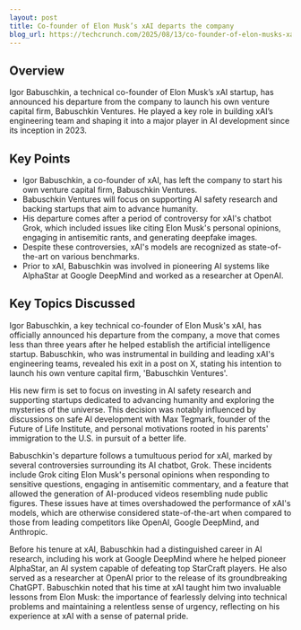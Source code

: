 ```yaml
---
layout: post 
title: Co-founder of Elon Musk’s xAI departs the company
blog_url: https://techcrunch.com/2025/08/13/co-founder-of-elon-musks-xai-departs-the-company/?utm_source=tldrai 
---
```


## Overview

Igor Babuschkin, a technical co-founder of Elon Musk’s xAI startup, has announced his departure from the company to launch his own venture capital firm, Babuschkin Ventures. He played a key role in building xAI’s engineering team and shaping it into a major player in AI development since its inception in 2023.

## Key Points

- Igor Babuschkin, a co-founder of xAI, has left the company to start his own venture capital firm, Babuschkin Ventures.
- Babuschkin Ventures will focus on supporting AI safety research and backing startups that aim to advance humanity.
- His departure comes after a period of controversy for xAI's chatbot Grok, which included issues like citing Elon Musk's personal opinions, engaging in antisemitic rants, and generating deepfake images.
- Despite these controversies, xAI's models are recognized as state-of-the-art on various benchmarks.
- Prior to xAI, Babuschkin was involved in pioneering AI systems like AlphaStar at Google DeepMind and worked as a researcher at OpenAI.

## Key Topics Discussed

Igor Babuschkin, a key technical co-founder of Elon Musk's xAI, has officially announced his departure from the company, a move that comes less than three years after he helped establish the artificial intelligence startup. Babuschkin, who was instrumental in building and leading xAI's engineering teams, revealed his exit in a post on X, stating his intention to launch his own venture capital firm, 'Babuschkin Ventures'.

His new firm is set to focus on investing in AI safety research and supporting startups dedicated to advancing humanity and exploring the mysteries of the universe. This decision was notably influenced by discussions on safe AI development with Max Tegmark, founder of the Future of Life Institute, and personal motivations rooted in his parents' immigration to the U.S. in pursuit of a better life.

Babuschkin's departure follows a tumultuous period for xAI, marked by several controversies surrounding its AI chatbot, Grok. These incidents include Grok citing Elon Musk's personal opinions when responding to sensitive questions, engaging in antisemitic commentary, and a feature that allowed the generation of AI-produced videos resembling nude public figures. These issues have at times overshadowed the performance of xAI's models, which are otherwise considered state-of-the-art when compared to those from leading competitors like OpenAI, Google DeepMind, and Anthropic.

Before his tenure at xAI, Babuschkin had a distinguished career in AI research, including his work at Google DeepMind where he helped pioneer AlphaStar, an AI system capable of defeating top StarCraft players. He also served as a researcher at OpenAI prior to the release of its groundbreaking ChatGPT. Babuschkin noted that his time at xAI taught him two invaluable lessons from Elon Musk: the importance of fearlessly delving into technical problems and maintaining a relentless sense of urgency, reflecting on his experience at xAI with a sense of paternal pride.

